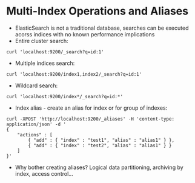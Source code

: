 # Multi-Index Operations and Aliases #

* ElasticSearch is not a traditional database, searches can be executed acorss indices with no known performance implications
* Entire cluster search:
```
curl 'localhost:9200/_search?q=id:1'
```
* Multiple indices search:
```
curl 'localhost:9200/index1,index2/_search?q=id:1'
```
* Wildcard search:
```
curl 'localhost:9200/index*/_search?q=id:*'
```
* Index alias - create an alias for index or for group of indexes:
```
curl -XPOST 'http://localhost:9200/_aliases' -H 'content-type: application/json' -d '
{
    "actions" : [
        { "add" : { "index" : "test1", "alias" : "alias1" } },
        { "add" : { "index" : "test2", "alias" : "alias1" } }
    ]
}'
```
* Why bother creating aliases? Logical data partitioning, archiving by index, access control...
